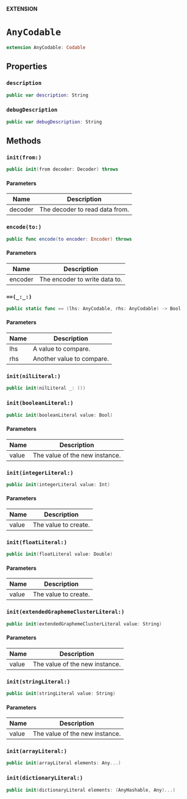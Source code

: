 **EXTENSION**

# `AnyCodable`
```swift
extension AnyCodable: Codable
```

## Properties
### `description`

```swift
public var description: String
```

### `debugDescription`

```swift
public var debugDescription: String
```

## Methods
### `init(from:)`

```swift
public init(from decoder: Decoder) throws
```

#### Parameters

| Name | Description |
| ---- | ----------- |
| decoder | The decoder to read data from. |

### `encode(to:)`

```swift
public func encode(to encoder: Encoder) throws
```

#### Parameters

| Name | Description |
| ---- | ----------- |
| encoder | The encoder to write data to. |

### `==(_:_:)`

```swift
public static func == (lhs: AnyCodable, rhs: AnyCodable) -> Bool
```

#### Parameters

| Name | Description |
| ---- | ----------- |
| lhs | A value to compare. |
| rhs | Another value to compare. |

### `init(nilLiteral:)`

```swift
public init(nilLiteral _: ())
```

### `init(booleanLiteral:)`

```swift
public init(booleanLiteral value: Bool)
```

#### Parameters

| Name | Description |
| ---- | ----------- |
| value | The value of the new instance. |

### `init(integerLiteral:)`

```swift
public init(integerLiteral value: Int)
```

#### Parameters

| Name | Description |
| ---- | ----------- |
| value | The value to create. |

### `init(floatLiteral:)`

```swift
public init(floatLiteral value: Double)
```

#### Parameters

| Name | Description |
| ---- | ----------- |
| value | The value to create. |

### `init(extendedGraphemeClusterLiteral:)`

```swift
public init(extendedGraphemeClusterLiteral value: String)
```

#### Parameters

| Name | Description |
| ---- | ----------- |
| value | The value of the new instance. |

### `init(stringLiteral:)`

```swift
public init(stringLiteral value: String)
```

#### Parameters

| Name | Description |
| ---- | ----------- |
| value | The value of the new instance. |

### `init(arrayLiteral:)`

```swift
public init(arrayLiteral elements: Any...)
```

### `init(dictionaryLiteral:)`

```swift
public init(dictionaryLiteral elements: (AnyHashable, Any)...)
```
